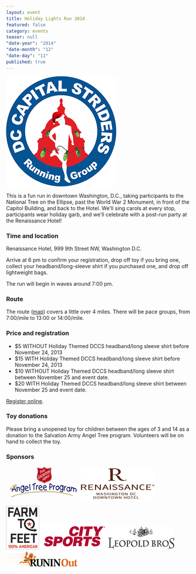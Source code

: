 ```yaml
---
layout: event
title: Holiday Lights Run 2014
featured: false
category: events
teaser: null
"date-year": "2014"
"date-month": "12"
"date-day": "11"
published: true
---
```


<p><img src="/media/uploads/hlr2014.png" alt="HLR logo"></p>

This is a fun run in downtown Washington, D.C., taking participants to the National Tree on the Ellipse, past the World War 2 Monument, in front of the Capitol Building, and back to the Hotel. We'll sing carols at every stop, participants wear holiday garb, and we'll celebrate with a post-run party at the Renaissance Hotel!

### Time and location

Renaissance Hotel, 999 9th Street NW, Washington D.C.

Arrive at 6 pm to confirm your registration, drop off toy if you bring one, collect your headband/long-sleeve shirt if you purchased one, and drop off lightweight bags. 

The run will begin in waves around 7:00 pm.

### Route

The route ([map](http://www.mapmyrun.com/us/washington-d-c-dc/holiday-lights-run-2013-route-316415935)) covers a little over 4 miles. There will be pace groups, from 7:00/mile to 13:00 or 14:00/mile.

### Price and registration

- $5 WITHOUT Holiday Themed DCCS headband/long sleeve shirt before November 24, 2013 
- $15 WITH Holiday Themed DCCS headband/long sleeve shirt before November 24, 2013
- $10 WITHOUT Holiday Themed DCCS headband/long sleeve shirt between November 25 and event date.
- $20 WITH Holiday Themed DCCS headband/long sleeve shirt between November 25 and event date.
 
[Register online](https://www.raceit.com/Register/?event=30175).
 
### Toy donations

Please bring a unopened toy for children between the ages of 3 and 14 as a donation to the Salvation Army Angel Tree program.  Volunteers will be on hand to collect the toy.

### Sponsors

![salvation](/media/events/salvation.png)
![renaissance](/media/events/renaissance.png)

![farm](/media/events/farm.png)
![citysports](/media/events/citysports.png)
![leopold](/media/events/leopold.png)
![runinout](/media/events/runinout.png)
